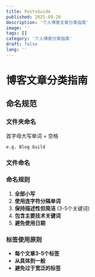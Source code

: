 ```yaml
---
title: PostsGuide
published: 2025-09-26
description: '个人博客文章分类指南'
image: ''
tags: []
category: '个人博客分类指南'
draft: false 
lang: ''
---
```


# 博客文章分类指南

## 命名规范

### 文件夹命名

首字母大写单词 + 空格

`e.g. Blog Guild`

### 文件命名

### 命名规则

1. **全部小写**
2. **使用连字符分隔单词**
3. **保持描述性但简洁** (3-5个关键词)
4. **包含主要技术关键词**
5. **避免使用日期**

### 标签使用原则

- **每个文章3-5个标签**
- **从具体到一般**
- **避免过于宽泛的标签**
